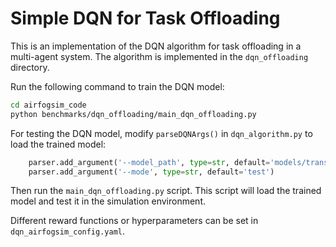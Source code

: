 
<!-- dqn for task offloading benchmark -->
# Simple DQN for Task Offloading

This is an implementation of the DQN algorithm for task offloading in a multi-agent system. The algorithm is implemented in the `dqn_offloading` directory.

Run the following command to train the DQN model:

```bash
cd airfogsim_code
python benchmarks/dqn_offloading/main_dqn_offloading.py
```

For testing the DQN model, modify `parseDQNArgs()` in `dqn_algorithm.py` to load the trained model:

```python
    parser.add_argument('--model_path', type=str, default='models/trans_dqn/final_model.final_pth')
    parser.add_argument('--mode', type=str, default='test')
```

Then run the `main_dqn_offloading.py` script. This script will load the trained model and test it in the simulation environment.

Different reward functions or hyperparameters can be set in `dqn_airfogsim_config.yaml`.